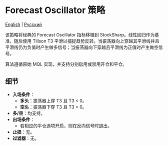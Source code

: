 # Forecast Oscillator 策略
[English](README.md) | [Русский](README_ru.md)

该策略将经典的 Forecast Oscillator 指标移植到 StockSharp。线性回归作为基准，随后使用 Tillson T3 平滑以捕捉趋势反转。当振荡器向上穿越其平滑线并且平滑线仍为负值时产生做多信号；当振荡器向下穿越且平滑线为正值时产生做空信号。

算法遵循原始 MQL 实现，并支持分别启用或禁用开仓和平仓。

## 细节

- **入场条件**：
  - **多头**：振荡器上穿 T3 且 T3 < 0。
  - **空头**：振荡器下穿 T3 且 T3 > 0。
- **多/空**：均支持。
- **出场条件**：
  - 若相应的平仓选项开启，则在反向信号时退出。
- **止损**：无。
- **过滤器**：无。
